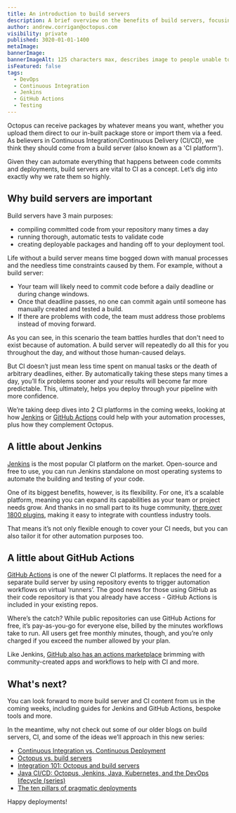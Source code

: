 ```yaml
---
title: An introduction to build servers
description: A brief overview on the benefits of build servers, focusing on Jenkins, GitHub Actions and what you can expect from us in the next few months
author: andrew.corrigan@octopus.com
visibility: private
published: 3020-01-01-1400
metaImage: 
bannerImage: 
bannerImageAlt: 125 characters max, describes image to people unable to see it.
isFeatured: false
tags:
  - DevOps
  - Continuous Integration
  - Jenkins
  - GitHub Actions
  - Testing
---
```


Octopus can receive packages by whatever means you want, whether you upload them direct to our in-built package store or import them via a feed. As believers in Continuous Integration/Continuous Delivery (CI/CD), we think they should come from a build server (also known as a 'CI platform').

Given they can automate everything that happens between code commits and deployments, build servers are vital to CI as a concept. Let’s dig into exactly why we rate them so highly.

## Why build servers are important

Build servers have 3 main purposes:

- compiling committed code from your repository many times a day
- running thorough, automatic tests to validate code
- creating deployable packages and handing off to your deployment tool.

Life without a build server means time bogged down with manual processes and the needless time constraints caused by them. For example, without a build server:

- Your team will likely need to commit code before a daily deadline or during change windows.
- Once that deadline passes, no one can commit again until someone has manually created and tested a build.
- If there are problems with code, the team must address those problems instead of moving forward.

As you can see, in this scenario the team battles hurdles that don't need to exist because of automation. A build server will repeatedly do all this for you throughout the day, and without those human-caused delays.

But CI doesn’t just mean less time spent on manual tasks or the death of arbitrary deadlines, either. By automatically taking these steps many times a day, you’ll fix problems sooner and your results will become far more predictable. This, ultimately, helps you deploy through your pipeline with more confidence.

We’re taking deep dives into 2 CI platforms in the coming weeks, looking at how [Jenkins](https://www.jenkins.io/) or [GitHub Actions](https://github.com/features/actions) could help with your automation processes, plus how they complement Octopus.

## A little about Jenkins

[Jenkins](https://www.jenkins.io/) is the most popular CI platform on the market. Open-source and free to use, you can run Jenkins standalone on most operating systems to automate the building and testing of your code.

One of its biggest benefits, however, is its flexibility. For one, it’s a scalable platform, meaning you can expand its capabilities as your team or project needs grow. And thanks in no small part to its huge community, [there over 1800 plugins](https://plugins.jenkins.io/), making it easy to integrate with countless industry tools.
 
That means it’s not only flexible enough to cover your CI needs, but you can also tailor it for other automation purposes too.

## A little about GitHub Actions

[GitHub Actions](https://github.com/features/actions) is one of the newer CI platforms. It replaces the need for a separate build server by using repository events to trigger automation workflows on virtual ‘runners’. The good news for those using GitHub as their code repository is that you already have access - GitHub Actions is included in your existing repos.

Where’s the catch? While public repositories can use GitHub Actions for free, it’s pay-as-you-go for everyone else, billed by the minutes workflows take to run. All users get free monthly minutes, though, and you’re only charged if you exceed the number allowed by your plan.

Like Jenkins, [GitHub also has an actions marketplace](https://github.com/marketplace) brimming with community-created apps and workflows to help with CI and more.

## What's next?

You can look forward to more build server and CI content from us in the coming weeks, including guides for Jenkins and GitHub Actions, bespoke tools and more.

In the meantime, why not check out some of our older blogs on build servers, CI, and some of the ideas we’ll approach in this new series:

- [Continuous Integration vs. Continuous Deployment](https://octopus.com/blog/difference-between-ci-and-cd)
- [Octopus vs. build servers](https://octopus.com/blog/octopus-vs-build-server)
- [Integration 101: Octopus and build servers](https://octopus.com/blog/octopus-build-server-integration-101)
- [Java CI/CD: Octopus, Jenkins, Java, Kubernetes, and the DevOps lifecycle (series)](https://octopus.com/blog/java-ci-cd-co/)
- [The ten pillars of pragmatic deployments](https://octopus.com/blog/ten-pillars-of-pragmatic-deployments)

Happy deployments! 
